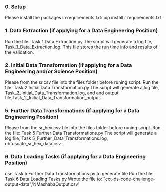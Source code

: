 
### 0. Setup
Please install the packages in requirements.txt: pip install r requirements.txt

### 1. Data Extraction (if applying for a Data Engineering Position)
Run the file: Task 1 Data Extraction.py
The script will generate a log file, Task_1_Data_Extraction.log. 
This file stores the run time info and results of the validation.

### 2. Initial Data Transformation (if applying for a Data Engineering and/or Science Position)
Please from the sr.csv file into the files folder before runing script.
Run the file: Task 2 Initial Data Transformation.py
The script will generate a log file, Task_2_Initial_Data_Transformation.log, and and output file,Task_2_Initial_Data_Transformation_output. 

### 5. Further Data Transformations (if applying for a Data Engineering Position)
Please from the sr_hex.csv file into the files folder before runing script.
Run the file: Task 5 Further Data Transformations.py
The script will generate a log file, Task 5_Further_Data_Transformations.log, obfuscate_sr_hex_data.csv. 

### 6. Data Loading Tasks (if applying for a Data Engineering Position)
use Task 5 Further Data Transformations.py to generate file
Run the file: Task 6 Data Loading Tasks.py
Wrote the file to: "cct-ds-code-challenge-output-data",'NMashabaOutput.csv'
